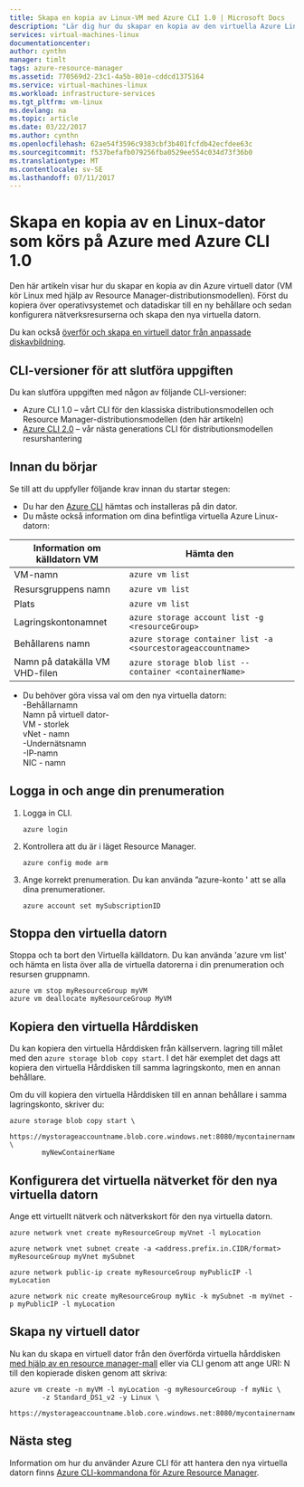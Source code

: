 ```yaml
---
title: Skapa en kopia av Linux-VM med Azure CLI 1.0 | Microsoft Docs
description: "Lär dig hur du skapar en kopia av den virtuella Azure Linux-datorn med Azure CLI 1.0 i Resource Manager-distributionsmodellen"
services: virtual-machines-linux
documentationcenter: 
author: cynthn
manager: timlt
tags: azure-resource-manager
ms.assetid: 770569d2-23c1-4a5b-801e-cddcd1375164
ms.service: virtual-machines-linux
ms.workload: infrastructure-services
ms.tgt_pltfrm: vm-linux
ms.devlang: na
ms.topic: article
ms.date: 03/22/2017
ms.author: cynthn
ms.openlocfilehash: 62ae54f3596c9383cbf3b401fcfdb42ecfdee63c
ms.sourcegitcommit: f537befafb079256fba0529ee554c034d73f36b0
ms.translationtype: MT
ms.contentlocale: sv-SE
ms.lasthandoff: 07/11/2017
---
```

# <a name="create-a-copy-of-a-linux-virtual-machine-running-on-azure-with-the-azure-cli-10"></a>Skapa en kopia av en Linux-dator som körs på Azure med Azure CLI 1.0
Den här artikeln visar hur du skapar en kopia av din Azure virtuell dator (VM kör Linux med hjälp av Resource Manager-distributionsmodellen). Först du kopiera över operativsystemet och datadiskar till en ny behållare och sedan konfigurera nätverksresurserna och skapa den nya virtuella datorn.

Du kan också [överför och skapa en virtuell dator från anpassade diskavbildning](upload-vhd.md?toc=%2fazure%2fvirtual-machines%2flinux%2ftoc.json).

## <a name="cli-versions-to-complete-the-task"></a>CLI-versioner för att slutföra uppgiften
Du kan slutföra uppgiften med någon av följande CLI-versioner:

- Azure CLI 1.0 – vårt CLI för den klassiska distributionsmodellen och Resource Manager-distributionsmodellen (den här artikeln)
- [Azure CLI 2.0](copy-vm.md?toc=%2fazure%2fvirtual-machines%2flinux%2ftoc.json) – vår nästa generations CLI för distributionsmodellen resurshantering

## <a name="before-you-begin"></a>Innan du börjar
Se till att du uppfyller följande krav innan du startar stegen:

* Du har den [Azure CLI](../../cli-install-nodejs.md) hämtas och installeras på din dator. 
* Du måste också information om dina befintliga virtuella Azure Linux-datorn:

| Information om källdatorn VM | Hämta den |
| --- | --- |
| VM-namn |`azure vm list` |
| Resursgruppens namn |`azure vm list` |
| Plats |`azure vm list` |
| Lagringskontonamnet |`azure storage account list -g <resourceGroup>` |
| Behållarens namn |`azure storage container list -a <sourcestorageaccountname>` |
| Namn på datakälla VM VHD-filen |`azure storage blob list --container <containerName>` |

* Du behöver göra vissa val om den nya virtuella datorn:   <br> -Behållarnamn   <br> Namn på virtuell dator-   <br> VM - storlek   <br> vNet - namn   <br> -Undernätsnamn   <br> -IP-namn   <br> NIC - namn

## <a name="login-and-set-your-subscription"></a>Logga in och ange din prenumeration
1. Logga in CLI.

    ```azurecli
    azure login
    ```
2. Kontrollera att du är i läget Resource Manager.

    ```azurecli
    azure config mode arm
    ```
3. Ange korrekt prenumeration. Du kan använda ”azure-konto ' att se alla dina prenumerationer.

    ```azurecli
    azure account set mySubscriptionID
    ```

## <a name="stop-the-vm"></a>Stoppa den virtuella datorn
Stoppa och ta bort den Virtuella källdatorn. Du kan använda 'azure vm list' och hämta en lista över alla de virtuella datorerna i din prenumeration och resursen gruppnamn.

```azurecli
azure vm stop myResourceGroup myVM
azure vm deallocate myResourceGroup MyVM
```


## <a name="copy-the-vhd"></a>Kopiera den virtuella Hårddisken
Du kan kopiera den virtuella Hårddisken från källservern. lagring till målet med den `azure storage blob copy start`. I det här exemplet det dags att kopiera den virtuella Hårddisken till samma lagringskonto, men en annan behållare.

Om du vill kopiera den virtuella Hårddisken till en annan behållare i samma lagringskonto, skriver du:

```azurecli
azure storage blob copy start \
        https://mystorageaccountname.blob.core.windows.net:8080/mycontainername/myVHD.vhd \
        myNewContainerName
```

## <a name="set-up-the-virtual-network-for-your-new-vm"></a>Konfigurera det virtuella nätverket för den nya virtuella datorn
Ange ett virtuellt nätverk och nätverkskort för den nya virtuella datorn. 

```azurecli
azure network vnet create myResourceGroup myVnet -l myLocation

azure network vnet subnet create -a <address.prefix.in.CIDR/format> myResourceGroup myVnet mySubnet

azure network public-ip create myResourceGroup myPublicIP -l myLocation

azure network nic create myResourceGroup myNic -k mySubnet -m myVnet -p myPublicIP -l myLocation
```


## <a name="create-the-new-vm"></a>Skapa ny virtuell dator
Nu kan du skapa en virtuell dator från den överförda virtuella hårddisken [med hjälp av en resource manager-mall](https://github.com/Azure/azure-quickstart-templates/tree/master/201-vm-from-specialized-vhd) eller via CLI genom att ange URI: N till den kopierade disken genom att skriva:

```azurecli
azure vm create -n myVM -l myLocation -g myResourceGroup -f myNic \
        -z Standard_DS1_v2 -y Linux \
        https://mystorageaccountname.blob.core.windows.net:8080/mycontainername/myVHD.vhd 
```



## <a name="next-steps"></a>Nästa steg
Information om hur du använder Azure CLI för att hantera den nya virtuella datorn finns [Azure CLI-kommandona för Azure Resource Manager](../azure-cli-arm-commands.md).

